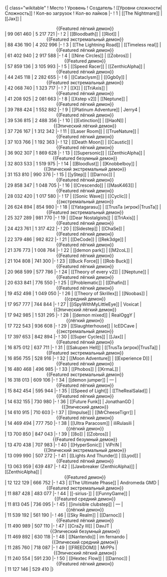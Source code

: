 {| class="wikitable"
! Место
! Уровень
! Создатель
! [[Уровни сложности|Сложность]]
! Кол-во загрузок
! Кол-во лайков
|-
! 1
| [[The Nightmare]]
| [[Jax]]
| <center>{{Featured лёгкий демон}}</center>
| 99 061 460
| 5 217 721
|-
! 2
| [[Bloodbath]]
| [[Riot]]
| <center>{{Featured экстремальный демон}}</center>
| 88 436 190
| 4 202 996
|-
! 3
| [[The Lightning Road]]
| [[Timeless real]]
| <center>{{Featured лёгкий демон}}</center>
| 61 402 940
| 2 917 588
|-
! 4
| [[Nine Circles]]
| [[Zobros]]
| <center>{{Featured демон}}</center>
| 57 859 136
| 3 105 993
|-
! 5
| [[Speed Racer]]
| [[ZenthicAlpha]]
| <center>{{Featured лёгкий демон}}</center>
| 44 245 118
| 2 282 655
|-
! 6
| [[Cataclysm]]
| [[Ggb0y]]
| <center>{{Featured экстремальный демон}}</center>
| 42 068 740
| 1 323 717
|-
! 7
| [[X]]
| [[TriAxis]]
| <center>{{Featured лёгкий демон}}</center>
| 41 208 925
| 2 081 663
|-
! 8
| [[Xstep v2]]
| [[Neptune]]
| <center>{{Featured лёгкий демон}}</center>
| 39 788 424
| 1 552 882
|-
! 9
| [[Platinum Adventure]]
| Jerry4
| <center>{{Featured лёгкий демон}}</center>
| 39 536 815
| 2 488 356
|-
! 10
| [[Extinction]]
| [[HaoN]]
| <center>{{Эпический лёгкий демон}}</center>
| 37 726 167
| 1 312 342
|-
! 11
| [[Laser Room]]
| [[TrueNature]]
| <center>{{Featured лёгкий демон}}</center>
| 37 103 766
| 1 192 363
|-
! 12
| [[Death Moon]]
| [[Caustic]]
| <center>{{Featured лёгкий демон}}</center>
| 36 902 307
| 1 869 628
|-
! 13
| [[Supersonic]]
| [[ZenthicAlpha]]
| <center>{{Featured безумный демон}}</center>
| 32 803 533
| 1 519 975
|-
! 14
| [[Bloodlust]]
| [[Knobbelboy]]
| <center>{{Эпический экстремальный демон}}</center>
| 31 153 810
| 990 376
|-
! 15
| [[yStep]]
| [[Darnoc]]
| <center>{{Featured лёгкий демон}}</center>
| 29 858 347
| 1 048 705
|-
! 16
| [[Crescendo]]
| [[MasK463]]
| <center>{{Featured лёгкий демон}}</center>
| 28 032 420
| 1 017 580
|-
! 17
| [[Sonic Wave]]
| [[Cyclic]]
| <center>{{экстремальный демон}}</center>
| 26 624 894
| 854 980
|-
! 18
| [[Yatagarasu]]
| [[TrusTa (игрок)|TrusTa]]
| <center>{{Featured экстремальный демон}}</center>
| 25 327 289
| 981 770
|-
! 19
| [[Dear Nostalgists]]
| [[TriAxis]]
| <center>{{Featured лёгкий демон}}</center>
| 24 423 761
| 1 317 422
|-
! 20
| [[Sidestep]]
| [[ChaSe]]
| <center>{{Featured лёгкий демон}}</center>
| 22 379 486
| 982 822
|-
! 21
| [[DeCode]]
| [[Rek3dge]]
| <center>{{Featured лёгкий демон}}</center>
| 21 376 773
| 1 008 764
|-
! 22
| [[demon park]]
| [[M2coL]]
| <center>{{Featured лёгкий демон}}</center>
| 21 104 808
| 741 300
|-
! 23
| [[Buck Force]]
| [[Rob Buck]]
| <center>{{Featured лёгкий демон}}</center>
| 20 968 599
| 577 786
|-
! 24
| [[Theory of every v2]]
| [[Neptune]]
| <center>{{Featured лёгкий демон}}</center>
| 20 633 841
| 776 550
|-
! 25
| [[Problematic]]
| [[Dhafin]]
| <center>{{Featured лёгкий демон}}</center>
| 19 452 498
| 1 049 050
|-
! 26
| [[Theory of Skrillex]]
| [[Noobas]]
| <center>{{средний демон}}</center>
| 17 957 777
| 744 844
|-
! 27
| [[iSpyWithMyLittleEye]]
| Voxicat
| <center>{{Эпический лёгкий демон}}</center>
| 17 942 985
| 1 531 295
|-
! 28
| [[demon mixed]]
| RealOggY
| <center>{{лёгкий демон}}</center>
| 17 722 543
| 936 608
|-
! 29
| [[Slaughterhouse]]
| IcEDCave
| <center>{{экстремальный демон}}</center>
| 17 397 653
| 842 894
|-
! 30
| [[Super Cycles]]
| [[Jax]]
| <center>{{Featured лёгкий демон}}</center>
| 16 875 012
| 637 711
|-
! 31
| [[Sakupen Hell]]
| [[TrusTa (игрок)|TrusTa]]
| <center>{{Featured экстремальный демон}}</center>
| 16 856 755
| 528 916
|-
! 32
| [[Moon Adventure]]
| [[Experience D]]
| <center>{{Featured лёгкий демон}}</center>
| 16 480 468
| 496 985
|-
! 33
| [[Phobos]]
| [[KrmaL]]
| <center>{{Featured экстремальный демон}}</center>
| 16 318 013
| 609 106
|-
! 34
| [[demon jumper]]
| —
| <center>{{Featured лёгкий демон}}</center>
| 15 842 454
| 595 944
|-
! 35
| [[Speed of Light]]
| [[TheRealSalad]]
| <center>{{Featured лёгкий демон}}</center>
| 14 632 155
| 730 980
|-
! 36
| [[Future Funk]]
| JonathanGD
| <center>{{Эпический демон}}</center>
| 14 610 915
| 710 603
|-
! 37
| [[Impulse]]
| [[MrCheeseTigrr]]
| <center>{{Featured лёгкий демон}}</center>
| 14 469 494
| 777 750
|-
! 38
| [[Ultra Paracosm]]
| iIiRulasiIi
| <center>{{лёгкий демон}}</center>
| 13 700 850
| 847 043
|-
! 39
| [[8o]]
| [[Zobros]]
| <center>{{Featured безумный демон}}</center>
| 13 470 438
| 707 983
|-
! 40
| [[HyperSonic]]
| ViPriN
| <center>{{Эпический экстремальный демон}}</center>
| 13 099 990
| 507 272
|-
! 41
| [[Lights And Thunder]]
| [[Lyod]]
| <center>{{Featured лёгкий демон}}</center>
| 13 063 959
| 639 487
|-
! 42
| [[Jawbreaker (ZenthicAlpha)]]
| [[ZenthicAlpha]]
| <center>{{Featured демон}}</center>
| 12 122 129
| 666 752
|-
! 43
| [[The Ultimate Phase]]
| Andromeda GMD
| <center>{{Featured экстремальный демон}}</center>
| 11 887 428
| 483 077
|-
! 44
| [[-sirius-]]
| [[FunnyGame]]
| <center>{{Featured средний демон}}</center>
| 11 813 045
| 736 095
|-
! 45
| [[invisible clubstep]]
| —
| <center>{{лёгкий демон}}</center>
| 11 539 192
| 561 190
|-
! 46
| [[Sky Realm]]
| [[Darnoc]]
| <center>{{Featured лёгкий демон}}</center>
| 11 490 989
| 507 110
|-
! 47
| [[CraZy III]]
| DavJT
| <center>{{Эпический безумный демон}}</center>
| 11 469 892
| 630 118
|-
! 48
| [[Nantendo]]
| im fernando
| <center>{{Эпический средний демон}}</center>
| 11 285 760
| 718 087
|-
! 49
| [[FREEDOM]]
| MrPPs
| <center>{{Эпический лёгкий демон}}</center>
| 11 240 554
| 591 230
|-
! 50
| [[Hextec Flow]]
| [[Darnoc]]
| <center>{{Featured лёгкий демон}}</center>
| 11 127 146
| 529 410
|}